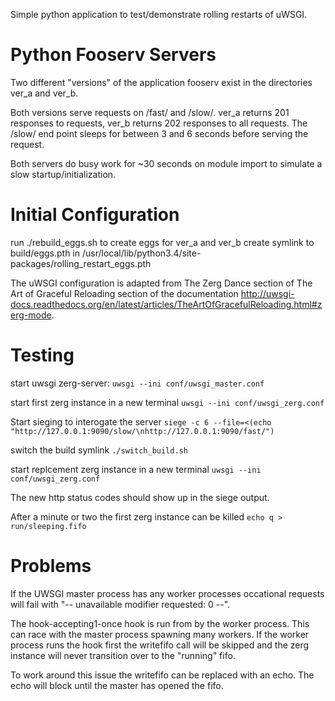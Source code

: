 Simple python application to test/demonstrate rolling restarts of uWSGI.


Python Fooserv Servers
======================

Two different "versions" of the application fooserv exist in the directories ver_a and ver_b.

Both versions serve requests on /fast/ and /slow/. ver_a returns
201 responses to requests, ver_b returns 202 responses to all requests. The
/slow/ end point sleeps for between 3 and 6 seconds before serving the request.

Both servers do busy work for ~30 seconds on module import to simulate a slow
startup/initialization.


Initial Configuration
=====================

run ./rebuild_eggs.sh to create eggs for ver_a and ver_b
create symlink to build/eggs.pth in /usr/local/lib/python3.4/site-packages/rolling_restart_eggs.pth

The uWSGI configuration is adapted from The Zerg Dance section of The Art of
Graceful Reloading section of the documentation
<http://uwsgi-docs.readthedocs.org/en/latest/articles/TheArtOfGracefulReloading.html#zerg-mode>.


Testing
=======
start uwsgi zerg-server:
`uwsgi --ini conf/uwsgi_master.conf`

start first zerg instance in a new terminal
`uwsgi --ini conf/uwsgi_zerg.conf`

Start sieging to interogate the server
`siege -c 6 --file=<(echo "http://127.0.0.1:9090/slow/\nhttp://127.0.0.1:9090/fast/")`

switch the build symlink
`./switch_build.sh`

start replcement zerg instance in a new terminal
`uwsgi --ini conf/uwsgi_zerg.conf`

The new http status codes should show up in the siege output.

After a minute or two the first zerg instance can be killed
`echo q > run/sleeping.fifo`


Problems
========
If the UWSGI master process has any worker processes occational requests will
fail with "-- unavailable modifier requested: 0 --".

The hook-accepting1-once hook is run from by the worker process. This can race
with the master process spawning many workers. If the worker process runs the
hook first the writefifo call will be skipped and the zerg instance will never
transition over to the "running" fifo.

To work around this issue the writefifo can be replaced with an echo. The echo
will block until the master has opened the fifo.

